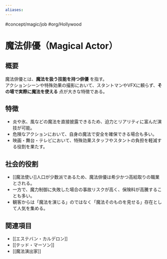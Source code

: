 ```yaml
---
aliases:
---
```

#concept/magic/job  #org/Hollywood
# 魔法俳優（Magical Actor）

## 概要
魔法俳優とは、**魔法を扱う技能を持つ俳優** を指す。  
アクションシーンや特殊効果の撮影において、スタントマンやVFXに頼らず、**その場で実際に魔法を使える** 点が大きな特徴である。

## 特徴
- 炎や氷、風などの魔法を直接披露できるため、迫力とリアリティに富んだ演技が可能。  
- 危険なアクションにおいて、自身の魔法で安全を確保できる場合も多い。  
- 映画・舞台・テレビにおいて、特殊効果スタッフやスタントの負担を軽減する役割を果たす。

## 社会的役割
- [[魔法使い]]人口が少数派であるため、魔法俳優は希少かつ高給取りの職業とされる。  
- 一方で、魔力制御に失敗した場合の事故リスクが高く、保険料が高騰することも多い。  
- 観客からは「魔法を演じる」のではなく「魔法そのものを見せる」存在として人気を集める。

## 関連項目
- [[エステバン・カルデロン]]
- [[テッド・マーソン]]
- [[魔法演出家]]
